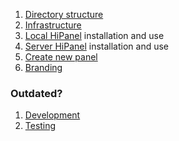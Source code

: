 
1. [Directory structure]
1. [Infrastructure]
1. [Local HiPanel] installation and use
1. [Server HiPanel] installation and use
1. [Create new panel]
1. [Branding]

### Outdated?

1. [Development]
1. [Testing]

[Directory structure]:  DirectoryStructure.md
[Infrastructure]:       Infrastructure.md
[Local HiPanel]:        LocalHipanel.md
[Server HiPanel]:       ServerHipanel.md
[Create new panel]:     CreateNewPanel.md
[Branding]:             Branding.md

[Development]:          Development.md
[Testing]:              Testing.md
